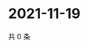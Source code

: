 # 2021-11-19

共 0 条

<!-- BEGIN WEIBO -->
<!-- 最后更新时间 Fri Nov 19 2021 11:00:48 GMT+0800 (China Standard Time) -->

<!-- END WEIBO -->
